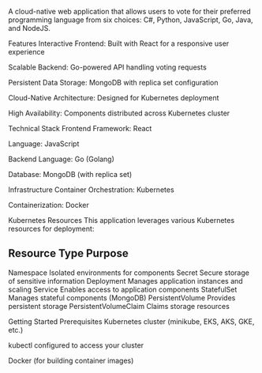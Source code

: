 A cloud-native web application that allows users to vote for their preferred programming language from six choices: C#, Python, JavaScript, Go, Java, and NodeJS.

Features
Interactive Frontend: Built with React for a responsive user experience

Scalable Backend: Go-powered API handling voting requests

Persistent Data Storage: MongoDB with replica set configuration

Cloud-Native Architecture: Designed for Kubernetes deployment

High Availability: Components distributed across Kubernetes cluster

Technical Stack
Frontend
Framework: React

Language: JavaScript

Backend
Language: Go (Golang)

Database: MongoDB (with replica set)

Infrastructure
Container Orchestration: Kubernetes

Containerization: Docker

Kubernetes Resources
This application leverages various Kubernetes resources for deployment:

Resource Type	                 Purpose
-----------------------------------------------------------------------
Namespace                	 Isolated environments for components
Secret	                     Secure storage of sensitive information
Deployment	                 Manages application instances and scaling
Service	                     Enables access to application components
StatefulSet	                 Manages stateful components (MongoDB)
PersistentVolume	         Provides persistent storage
PersistentVolumeClaim	     Claims storage resources

Getting Started
Prerequisites
Kubernetes cluster (minikube, EKS, AKS, GKE, etc.)

kubectl configured to access your cluster

Docker (for building container images)


